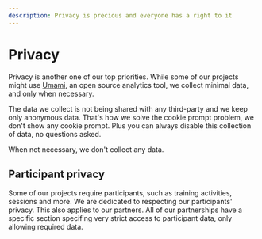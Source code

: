 ```yaml
---
description: Privacy is precious and everyone has a right to it
---
```


# Privacy

Privacy is another one of our top priorities. While some of our projects might use [Umami](https://umami.is), an open source analytics tool, we collect minimal data, and only when necessary.

The data we collect is not being shared with any third-party and we keep only anonymous data. That's how we solve the cookie prompt problem, we don't show any cookie prompt. Plus you can always disable this collection of data, no questions asked.

When not necessary, we don't collect any data.

## Participant privacy

Some of our projects require participants, such as training activities, sessions and more. We are dedicated to respecting our participants' privacy. This also applies to our partners. All of our partnerships have a specific section specifing very strict access to participant data, only allowing required data.
